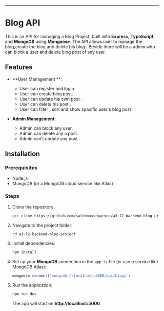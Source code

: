---

# Blog API

This is an API for managing a Blog Project, built with **Express**, **TypeScript**, and **MongoDB** using **Mongoose**. The API allows user to manage the blog,create the blog and delete his blog . Beside there will be a admin who can block a user and delete blog post of any user.

## Features

- **User Management **:

  - User can register and login.
  - User can create blog post.
  - User can update his own post .
  - User can delete his post .
  - User can filter , sort and show spacific user's blog post

- **Admin Management**:

  - Admin can block any user.
  - Admin can delete any a post .
  - Admin can't update any post .




## Installation

### Prerequisites

- Node.js
- MongoDB (or a MongoDB cloud service like Atlas)

### Steps

1. Clone the repository:

   ```bash
   git clone https://github.com/salekmasudparvez/a3-l2-backend-blog-project.git
   ```

2. Navigate to the project folder:

   ```bash
   cd a3-l2-backend-blog-project
   ```

3. Install dependencies:

   ```bash
   npm install
   ```

4. Set up your **MongoDB** connection in the `app.ts` file (or use a service like MongoDB Atlas):

   ```typescript
   mongoose.connect('mongodb://localhost:5000/api/blogs')
   ```

5. Run the application:

   ```bash
   npm run dev
   ```

   The app will start on **http://localhost:5000**.

